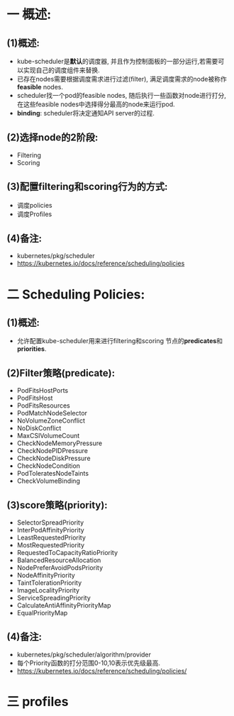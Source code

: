 # 一 概述:
## (1)概述:
- kube-scheduler是**默认**的调度器, 并且作为控制面板的一部分运行,若需要可以实现自己的调度组件来替换.
- 已存在nodes需要根据调度需求进行过滤(filter), 满足调度需求的node被称作**feasible** nodes.
- scheduler找一个pod的feasible nodes, 随后执行一些函数对node进行打分, 在这些feasible nodes中选择得分最高的node来运行pod.
- **binding**: scheduler将决定通知API server的过程.

## (2)选择node的2阶段:
- Filtering
- Scoring

## (3)配置filtering和scoring行为的方式:
- 调度policies
- 调度Profiles

## (4)备注:
- kubernetes/pkg/scheduler
- https://kubernetes.io/docs/reference/scheduling/policies

# 二 Scheduling Policies:
## (1)概述:
- 允许配置kube-scheduler用来进行filtering和scoring 节点的**predicates**和**priorities**.

## (2)Filter策略(predicate):
- PodFitsHostPorts
- PodFitsHost
- PodFitsResources
- PodMatchNodeSelector
- NoVolumeZoneConflict
- NoDiskConflict
- MaxCSIVolumeCount
- CheckNodeMemoryPressure
- CheckNodePIDPressure
- CheckNodeDiskPressure
- CheckNodeCondition
- PodToleratesNodeTaints
- CheckVolumeBinding

## (3)score策略(priority):
- SelectorSpreadPriority
- InterPodAffinityPriority
- LeastRequestedPriority
- MostRequestedPriority
- RequestedToCapacityRatioPriority
- BalancedResourceAllocation
- NodePreferAvoidPodsPriority
- NodeAffinityPriority
- TaintTolerationPriority
- ImageLocalityPriority
- ServiceSpreadingPriority
- CalculateAntiAffinityPriorityMap
- EqualPriorityMap

## (4)备注:
- kubernetes/pkg/scheduler/algorithm/provider
- 每个Priority函数的打分范围0-10,10表示优先级最高.
- https://kubernetes.io/docs/reference/scheduling/policies/

# 三 profiles
